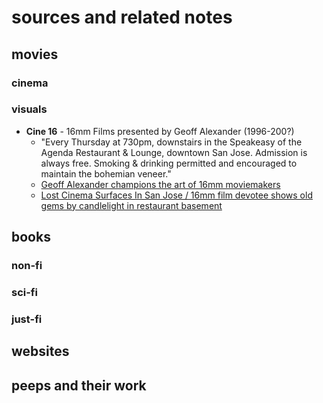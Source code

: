 # sources and related notes 

## movies
>
### cinema
>
### visuals
- **Cine 16** - 16mm Films presented by Geoff Alexander (1996-200?)
  - "Every Thursday at 730pm, downstairs in the Speakeasy of the Agenda Restaurant & Lounge, downtown San Jose.  Admission is always free. Smoking & drinking permitted and encouraged to maintain the bohemian veneer."
  - [Geoff Alexander champions the art of 16mm moviemakers](http://www.metroactive.com/papers/metro/10.31.96/cine16-9644.html)
  - [Lost Cinema Surfaces In San Jose / 16mm film devotee shows old gems by candlelight in restaurant basement](http://www.sfgate.com/bayarea/article/Lost-Cinema-Surfaces-In-San-Jose-16mm-film-3238058.php)

## books
>
### non-fi
>
### sci-fi
>
### just-fi


## websites

## peeps and their work